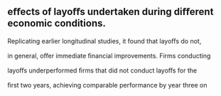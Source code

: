 ## eﬀects of layoﬀs undertaken during diﬀerent economic conditions.

Replicating earlier longitudinal studies, it found that layoﬀs do not,

in general, oﬀer immediate ﬁnancial improvements. Firms conducting

layoﬀs underperformed ﬁrms that did not conduct layoﬀs for the

ﬁrst two years, achieving comparable performance by year three on